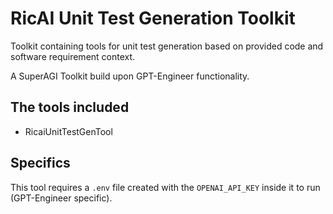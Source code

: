 # RicAI Unit Test Generation Toolkit

Toolkit containing tools for unit test generation based on provided code and software requirement context.

A SuperAGI Toolkit build upon GPT-Engineer functionality.

## The tools included

- RicaiUnitTestGenTool

## Specifics

This tool requires a `.env` file created with the `OPENAI_API_KEY` inside it to run (GPT-Engineer specific).